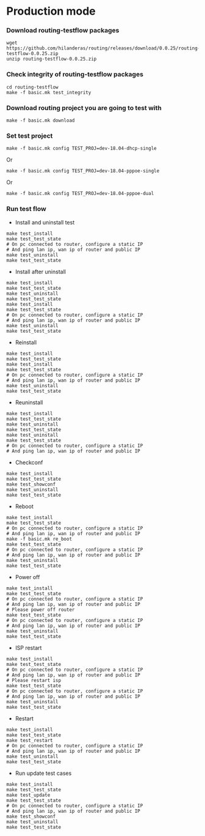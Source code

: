 # Production mode

### Download routing-testflow packages
```  
wget https://github.com/hilanderas/routing/releases/download/0.0.25/routing-testflow-0.0.25.zip
unzip routing-testflow-0.0.25.zip
```
### Check integrity of routing-testflow packages
```  
cd routing-testflow
make -f basic.mk test_integrity
```

### Download routing project you are going to test with
```  
make -f basic.mk download
```

### Set test project
```  
make -f basic.mk config TEST_PROJ=dev-18.04-dhcp-single
```
Or 
```  
make -f basic.mk config TEST_PROJ=dev-18.04-pppoe-single
```
Or
```  
make -f basic.mk config TEST_PROJ=dev-18.04-pppoe-dual
```

### Run test flow
* Install and uninstall test
```  
make test_install
make test_test_state
# On pc connected to router, configure a static IP 
# And ping lan ip, wan ip of router and public IP
make test_uninstall
make test_test_state
```

* Install after uninstall
```  
make test_install
make test_test_state
make test_uninstall
make test_test_state
make test_install
make test_test_state
# On pc connected to router, configure a static IP 
# And ping lan ip, wan ip of router and public IP
make test_uninstall
make test_test_state
```

* Reinstall
```  
make test_install
make test_test_state
make test_install
make test_test_state
# On pc connected to router, configure a static IP 
# And ping lan ip, wan ip of router and public IP
make test_uninstall
make test_test_state
```

* Reuninstall
```  
make test_install
make test_test_state
make test_uninstall
make test_test_state
make test_uninstall
make test_test_state
# On pc connected to router, configure a static IP 
# And ping lan ip, wan ip of router and public IP
```

* Checkconf
```  
make test_install
make test_test_state
make test_showconf
make test_uninstall
make test_test_state
```

* Reboot
```  
make test_install
make test_test_state
# On pc connected to router, configure a static IP 
# And ping lan ip, wan ip of router and public IP
make -f basic.mk re_boot
make test_test_state
# On pc connected to router, configure a static IP 
# And ping lan ip, wan ip of router and public IP
make test_uninstall
make test_test_state
```
* Power off
```  
make test_install
make test_test_state
# On pc connected to router, configure a static IP 
# And ping lan ip, wan ip of router and public IP
# Please power off router
make test_test_state
# On pc connected to router, configure a static IP 
# And ping lan ip, wan ip of router and public IP
make test_uninstall
make test_test_state
```

* ISP restart
```  
make test_install
make test_test_state
# On pc connected to router, configure a static IP 
# And ping lan ip, wan ip of router and public IP
# Please restart isp
make test_test_state
# On pc connected to router, configure a static IP 
# And ping lan ip, wan ip of router and public IP
make test_uninstall
make test_test_state
```


* Restart 
```  
make test_install
make test_test_state
make test_restart
# On pc connected to router, configure a static IP 
# And ping lan ip, wan ip of router and public IP
make test_uninstall
make test_test_state
```


* Run update test cases
```  
make test_install
make test_test_state
make test_update
make test_test_state
# On pc connected to router, configure a static IP 
# And ping lan ip, wan ip of router and public IP
make test_showconf
make test_uninstall
make test_test_state
```


